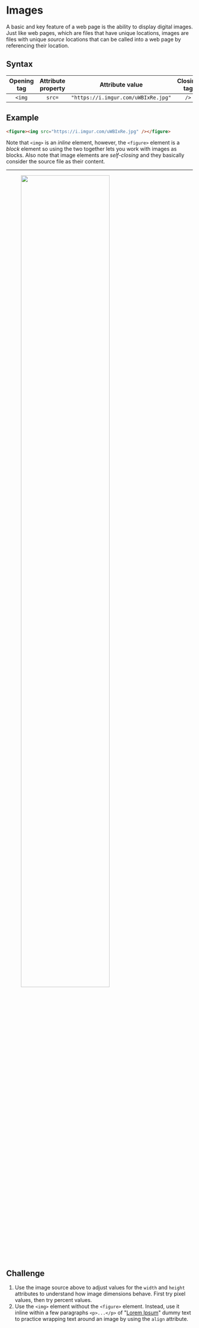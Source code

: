 # Images
A basic and key feature of a web page is the ability to display digital images. Just like web pages, which are files that have unique locations, images are files with unique _source_ locations that can be called into a web page by referencing their location.

## Syntax
|Opening tag|Attribute property|Attribute value|Closing tag|
|:--:|:--:|:--:|:--:|
|`<img`|`src=`|`"https://i.imgur.com/uWBIxRe.jpg"`|`/>`|

## Example
```html
<figure><img src="https://i.imgur.com/uWBIxRe.jpg" /></figure>
```

Note that `<img>` is an _inline_ element, however, the `<figure>` element is a _block_ element so using the two together lets you work with images as blocks. 
Also note that image elements are _self-closing_ and they basically consider the source file as their content.

---

<figure><img src="https://i.imgur.com/uWBIxRe.jpg" width="75%" /></figure>

## Challenge
1. Use the image source above to adjust values for the `width` and `height` attributes to understand how image dimensions behave. First try pixel values, then try percent values.
2. Use the `<img>` element without the `<figure>` element. Instead, use it inline within a few paragraphs `<p>...</p>` of "[Lorem Ipsum](https://lipsum.com/)" dummy text to practice wrapping text around an image by using the `align` attribute.
